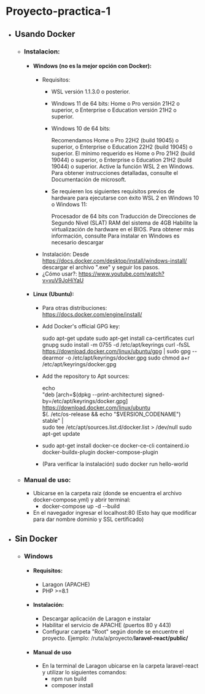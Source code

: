 # Proyecto-practica-1

- ## Usando Docker
    - ### Instalacion:
        - #### Windows (no es la mejor opción con Docker):
            - Requisitos:
                - WSL versión 1.1.3.0 o posterior.

                - Windows 11 de 64 bits: Home o Pro versión 21H2 o superior, o Enterprise o Education versión 21H2 o superior.

                - Windows 10 de 64 bits:

                    Recomendamos Home o Pro 22H2 (build 19045) o superior, o Enterprise o Education 22H2 (build 19045) o superior.
                    El mínimo requerido es Home o Pro 21H2 (build 19044) o superior, o Enterprise o Education 21H2 (build 19044) o superior.
                    Active la función WSL 2 en Windows. Para obtener instrucciones detalladas, consulte el Documentación de microsoft.

                - Se requieren los siguientes requisitos previos de hardware para ejecutarse con éxito WSL 2 en Windows 10 o Windows 11:

                    Procesador de 64 bits con Traducción de Direcciones de Segundo Nivel (SLAT)
                    RAM del sistema de 4GB
                    Habilite la virtualización de hardware en el BIOS. Para obtener más información, consulte
                    Para instalar en Windows es necesario descargar
            - Instalación:
                Desde https://docs.docker.com/desktop/install/windows-install/ descargar el archivo ".exe" y seguir los pasos.
            - ¿Cómo usar?:
                https://www.youtube.com/watch?v=vuV9JoHiYaU
        - #### Linux (Ubuntu):
            - Para otras distribuciones: https://docs.docker.com/engine/install/
            - Add Docker's official GPG key:

                sudo apt-get update
                sudo apt-get install ca-certificates curl gnupg
                sudo install -m 0755 -d /etc/apt/keyrings
                curl -fsSL https://download.docker.com/linux/ubuntu/gpg | sudo gpg --dearmor -o /etc/apt/keyrings/docker.gpg
                sudo chmod a+r /etc/apt/keyrings/docker.gpg

            - Add the repository to Apt sources:
            
                echo \
                "deb [arch=$(dpkg --print-architecture) signed-by=/etc/apt/keyrings/docker.gpg] https://download.docker.com/linux/ubuntu \
                $(. /etc/os-release && echo "$VERSION_CODENAME") stable" | \
                sudo tee /etc/apt/sources.list.d/docker.list > /dev/null
                sudo apt-get update
            - sudo apt-get install docker-ce docker-ce-cli containerd.io docker-buildx-plugin docker-compose-plugin
            - (Para verificar la instalación) sudo docker run hello-world
    - ### Manual de uso:
        - Ubicarse en la carpeta raiz (donde se encuentra el archivo docker-compose.yml) y abrir terminal: 
            - docker-compose up -d --build
        - En el navegador ingresar el localhost:80 (Esto hay que modificar para dar nombre dominio y SSL certificado)

- ## Sin Docker
    - ### Windows
        - #### Requisitos:
            - Laragon (APACHE)
            - PHP >=8.1
        - #### Instalación:
            - Descargar aplicación de Laragon e instalar
            - Habilitar el servicio de APACHE (puertos 80 y 443)
            - Configurar carpeta "Root" según donde se encuentre el proyecto. Ejemplo: /ruta/a/proyecto/**laravel-react/public/**
        - #### Manual de uso
            - En la terminal de Laragon ubicarse en la carpeta laravel-react y utilizar lo siguientes comandos:
                - npm run build
                - composer install